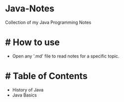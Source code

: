 # Java-Notes
Collection of my Java Programming Notes

# # How to use
- Open any '.md' file to read notes for a specific topic.

# # Table of Contents
- History of Java
- Java Basics
